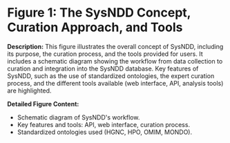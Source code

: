 # Figure 1: The SysNDD Concept, Curation Approach, and Tools

**Description:** 
This figure illustrates the overall concept of SysNDD, including its purpose, the curation process, and the tools provided for users. It includes a schematic diagram showing the workflow from data collection to curation and integration into the SysNDD database. Key features of SysNDD, such as the use of standardized ontologies, the expert curation process, and the different tools available (web interface, API, analysis tools) are highlighted.

**Detailed Figure Content:**
- Schematic diagram of SysNDD's workflow.
- Key features and tools: API, web interface, curation process.
- Standardized ontologies used (HGNC, HPO, OMIM, MONDO).
